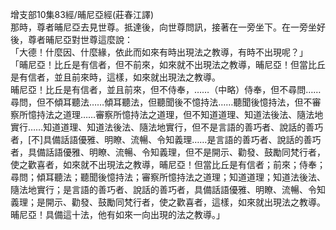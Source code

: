 增支部10集83經/晡尼亞經(莊春江譯)  
那時，尊者晡尼亞去見世尊。抵達後，向世尊問訊，接著在一旁坐下。在一旁坐好後，尊者晡尼亞對世尊這麼說：  
「大德！什麼因、什麼緣，依此而如來有時出現法之教導，有時不出現呢？」  
「晡尼亞！比丘是有信者，但不前來，如來就不出現法之教導，晡尼亞！但當比丘是有信者，並且前來時，這樣，如來就出現法之教導。  
晡尼亞！比丘是有信者，並且前來，但不侍奉，……（中略）侍奉，但不尋問……尋問，但不傾耳聽法……傾耳聽法，但聽聞後不憶持法……聽聞後憶持法，但不審察所憶持法之道理……審察所憶持法之道理，但不知道道理、知道法後法、隨法地實行……知道道理、知道法後法、隨法地實行，但不是言語的善巧者、說話的善巧者，[不]具備話語優雅、明瞭、流暢、令知義理……是言語的善巧者、說話的善巧者，具備話語優雅、明瞭、流暢、令知義理，但不是開示、勸發、鼓勵同梵行者，使之歡喜者，如來就不出現法之教導，晡尼亞！但當比丘是有信者；前來；侍奉；尋問；傾耳聽法；聽聞後憶持法；審察所憶持法之道理；知道道理；知道法後法、隨法地實行；是言語的善巧者、說話的善巧者，具備話語優雅、明瞭、流暢、令知義理；是開示、勸發、鼓勵同梵行者，使之歡喜者，這樣，如來就出現法之教導。  
晡尼亞！具備這十法，他有如來一向出現的法之教導。」  
  
  
